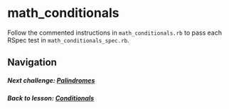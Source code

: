# math_conditionals
Follow the commented instructions in `math_conditionals.rb` to pass each RSpec test in `math_conditionals_spec.rb`. 

## Navigation   
##### Next challenge: [Palindromes](https://github.com/Coderdotnew/intro_web_apps_dgm/tree/master/03_class/01_conditionals/code/02_palindromes)         
##### Back to lesson: [Conditionals](https://github.com/Coderdotnew/intro_web_apps_dgm/tree/master/03_class/01_conditionals)      


